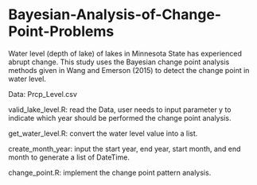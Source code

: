 # Bayesian-Analysis-of-Change-Point-Problems

Water level (depth of lake) of lakes in Minnesota State has experienced abrupt change. This study uses the Bayesian change point analysis methods given in Wang and Emerson (2015) to detect the change point in water level.  

Data: Prcp_Level.csv

valid_lake_level.R: read the Data, user needs to input parameter y to indicate which year should be performed the change point analysis.

get_water_level.R: convert the water level value into a list. 

create_month_year: input the start year, end year, start month, and end month to generate a list of DateTime.

change_point.R: implement the change point pattern analysis. 
